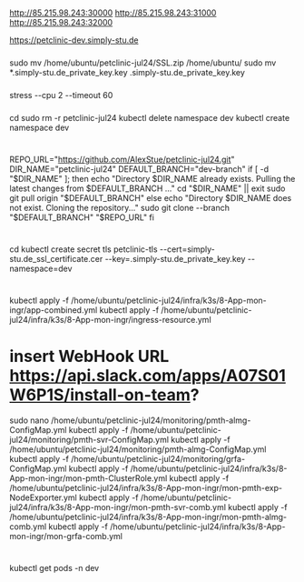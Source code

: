 
###

http://85.215.98.243:30000
http://85.215.98.243:31000
http://85.215.98.243:32000

https://petclinic-dev.simply-stu.de

###

sudo mv /home/ubuntu/petclinic-jul24/SSL.zip /home/ubuntu/
sudo mv *.simply-stu.de_private_key.key .simply-stu.de_private_key.key

###

stress --cpu 2 --timeout 60

###

cd
sudo rm -r petclinic-jul24
kubectl delete namespace dev
kubectl create namespace dev
#
REPO_URL="https://github.com/AlexStue/petclinic-jul24.git"
DIR_NAME="petclinic-jul24"
DEFAULT_BRANCH="dev-branch"
if [ -d "$DIR_NAME" ]; then
  echo "Directory $DIR_NAME already exists. Pulling the latest changes from $DEFAULT_BRANCH ..."
  cd "$DIR_NAME" || exit
  sudo git pull origin "$DEFAULT_BRANCH"
else
  echo "Directory $DIR_NAME does not exist. Cloning the repository..."
  sudo git clone --branch "$DEFAULT_BRANCH" "$REPO_URL"
fi
#
cd
kubectl create secret tls petclinic-tls --cert=simply-stu.de_ssl_certificate.cer --key=.simply-stu.de_private_key.key --namespace=dev
#
kubectl apply -f /home/ubuntu/petclinic-jul24/infra/k3s/8-App-mon-ingr/app-combined.yml
kubectl apply -f /home/ubuntu/petclinic-jul24/infra/k3s/8-App-mon-ingr/ingress-resource.yml
#
# insert WebHook URL https://api.slack.com/apps/A07S01W6P1S/install-on-team?
sudo nano /home/ubuntu/petclinic-jul24/monitoring/pmth-almg-ConfigMap.yml
kubectl apply -f /home/ubuntu/petclinic-jul24/monitoring/pmth-svr-ConfigMap.yml
kubectl apply -f /home/ubuntu/petclinic-jul24/monitoring/pmth-almg-ConfigMap.yml
kubectl apply -f /home/ubuntu/petclinic-jul24/monitoring/grfa-ConfigMap.yml
kubectl apply -f /home/ubuntu/petclinic-jul24/infra/k3s/8-App-mon-ingr/mon-pmth-ClusterRole.yml
kubectl apply -f /home/ubuntu/petclinic-jul24/infra/k3s/8-App-mon-ingr/mon-pmth-exp-NodeExporter.yml
kubectl apply -f /home/ubuntu/petclinic-jul24/infra/k3s/8-App-mon-ingr/mon-pmth-svr-comb.yml
kubectl apply -f /home/ubuntu/petclinic-jul24/infra/k3s/8-App-mon-ingr/mon-pmth-almg-comb.yml
kubectl apply -f /home/ubuntu/petclinic-jul24/infra/k3s/8-App-mon-ingr/mon-grfa-comb.yml
#
kubectl get pods -n dev

###














#